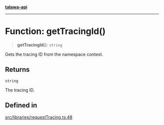 [**talawa-api**](../../../README.md)

***

# Function: getTracingId()

> **getTracingId**(): `string`

Gets the tracing ID from the namespace context.

## Returns

`string`

The tracing ID.

## Defined in

[src/libraries/requestTracing.ts:48](https://github.com/Suyash878/talawa-api/blob/f376d03c37e9acd046e7cc983947432c95f74442/src/libraries/requestTracing.ts#L48)
